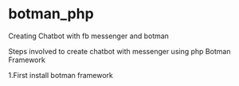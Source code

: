 # botman_php
Creating Chatbot with fb messenger and botman

Steps involved to create chatbot with messenger using php Botman Framework
  
  1.First install botman framework
